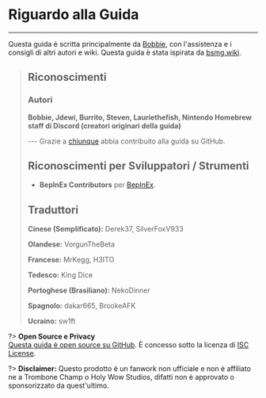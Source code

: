 # Riguardo alla Guida
---
Questa guida è scritta principalmente da [Bobbie](https://twitter.com/VRBobbie), con l'assistenza e i consigli di altri autori e wiki. Questa guida è stata ispirata da [bsmg.wiki](https://bsmg.wiki).

> ## Riconoscimenti
> 
> ### Autori
> 
> **Bobbie, Jdewi, Burrito, Steven, Lauriethefish, Nintendo Homebrew staff di Discord (creatori originari della guida)**
> 
> --- Grazie a [chiunque](https://github.com/tc-mods/TromboneChampModdingWiki/graphs/contributors) abbia contribuito alla guida su GitHub.
>
> ## Riconoscimenti per Sviluppatori / Strumenti
> 
> - **BepInEx Contributors** per [BepInEx](https://github.com/BepInEx/BepInEx).
>
> ## Traduttori
> 
> **Cinese (Semplificato):** Derek37, SilverFoxV933
> 
> **Olandese:** VorgunTheBeta
> 
> **Francese:** MrKegg, H3ITO
> 
> **Tedesco:** King Dice
> 
> **Portoghese (Brasiliano):** NekoDinner
> 
> **Spagnolo:** dakar665, BrookeAFK
> 
> **Ucraino:** sw1ft

?> **Open Source e Privacy**  
[Questa guida è open source su GitHub](https://github.com/tc-mods/TromboneChampModdingWiki). È concesso sotto la licenza di [ISC License](https://github.com/tc-mods/TromboneChampModdingWiki/blob/master/LICENSE.md).

?> **Disclaimer:** Questo prodotto è un fanwork non ufficiale e non è affiliato ne a Trombone Champ o Holy Wow Studios, difatti non è approvato o sponsorizzato da quest'ultimo.